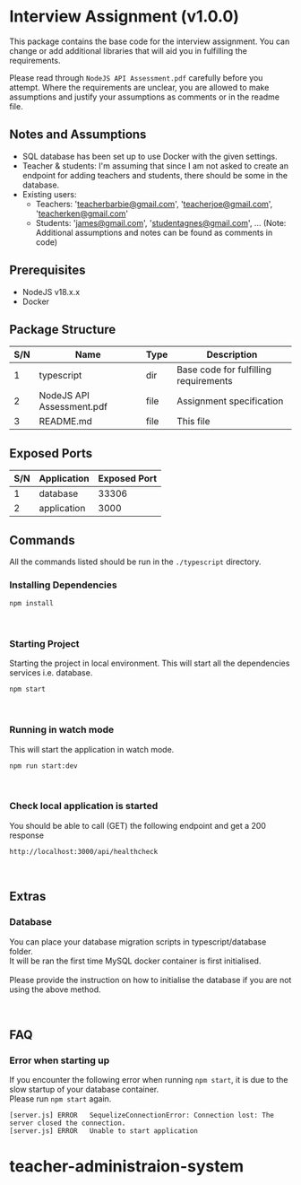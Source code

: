 # Interview Assignment (v1.0.0)

This package contains the base code for the interview assignment. You can change or add additional libraries that will aid you in fulfilling the requirements.

Please read through `NodeJS API Assessment.pdf` carefully before you attempt. Where the requirements are unclear, you are allowed to make assumptions and justify your assumptions as comments or in the readme file.

## Notes and Assumptions

- SQL database has been set up to use Docker with the given settings.
- Teacher & students: I'm assuming that since I am not asked to create an endpoint for adding teachers and students, there should be some in the database.
- Existing users:
  - Teachers: 'teacherbarbie@gmail.com', 'teacherjoe@gmail.com', 'teacherken@gmail.com'
  - Students: 'james@gmail.com', 'studentagnes@gmail.com', ...
    (Note: Additional assumptions and notes can be found as comments in code)

## Prerequisites

- NodeJS v18.x.x
- Docker

## Package Structure

| S/N | Name                      | Type | Description                           |
| --- | ------------------------- | ---- | ------------------------------------- |
| 1   | typescript                | dir  | Base code for fulfilling requirements |
| 2   | NodeJS API Assessment.pdf | file | Assignment specification              |
| 3   | README.md                 | file | This file                             |

## Exposed Ports

| S/N | Application | Exposed Port |
| --- | ----------- | ------------ |
| 1   | database    | 33306        |
| 2   | application | 3000         |

## Commands

All the commands listed should be run in the `./typescript` directory.

### Installing Dependencies

```bash
npm install
```

<br>

### Starting Project

Starting the project in local environment.
This will start all the dependencies services i.e. database.

```bash
npm start
```

<br>

### Running in watch mode

This will start the application in watch mode.

```bash
npm run start:dev
```

<br>

### Check local application is started

You should be able to call (GET) the following endpoint and get a 200 response

```
http://localhost:3000/api/healthcheck
```

<br>

## Extras

### Database

You can place your database migration scripts in typescript/database folder. <br>
It will be ran the first time MySQL docker container is first initialised. <br><br>
Please provide the instruction on how to initialise the database if you are not using the above method.

<br>

## FAQ

### Error when starting up

If you encounter the following error when running `npm start`, it is due to the slow startup of your database container.<br>
Please run `npm start` again.

```
[server.js]	ERROR	SequelizeConnectionError: Connection lost: The server closed the connection.
[server.js]	ERROR	Unable to start application
```

# teacher-administraion-system
